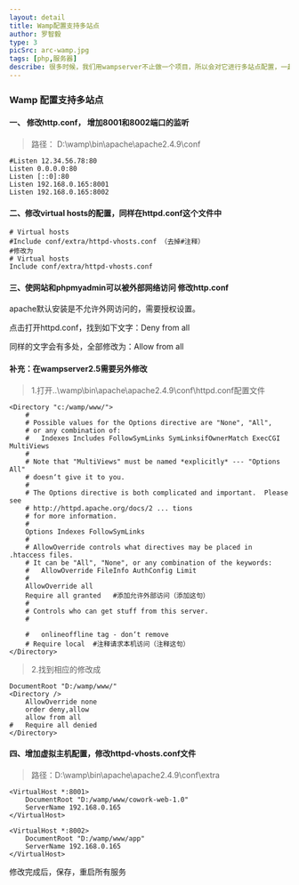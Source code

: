 ```yaml
---
layout: detail
title: Wamp配置支持多站点
author: 罗智毅
type: 3
picSrc: arc-wamp.jpg
tags: [php,服务器]
describe: 很多时候，我们用wampserver不止做一个项目，所以会对它进行多站点配置，一起来看看吧。
---
```

### Wamp 配置支持多站点 ###

#### 一、  修改http.conf， 增加8001和8002端口的监听 ####

> 路径： D:\wamp\bin\apache\apache2.4.9\conf

	#Listen 12.34.56.78:80
	Listen 0.0.0.0:80
	Listen [::0]:80
	Listen 192.168.0.165:8001
	Listen 192.168.0.165:8002

#### 二、修改virtual hosts的配置，同样在httpd.conf这个文件中 ####

	# Virtual hosts 
	#Include conf/extra/httpd-vhosts.conf （去掉#注释）
	#修改为 
	# Virtual hosts 
	Include conf/extra/httpd-vhosts.conf

#### 三、使网站和phpmyadmin可以被外部网络访问 修改http.conf ####

apache默认安装是不允许外网访问的，需要授权设置。

点击打开httpd.conf，找到如下文字：Deny from all

同样的文字会有多处，全部修改为：Allow from all

#### 补充：在wampserver2.5需要另外修改 ####

> 1.打开..\wamp\bin\apache\apache2.4.9\conf\httpd.conf配置文件

	<Directory "c:/wamp/www/">
	    #
	    # Possible values for the Options directive are "None", "All",
	    # or any combination of:
	    #   Indexes Includes FollowSymLinks SymLinksifOwnerMatch ExecCGI MultiViews
	    #
	    # Note that "MultiViews" must be named *explicitly* --- "Options All"
	    # doesn‘t give it to you.
	    #
	    # The Options directive is both complicated and important.  Please see
	    # http://httpd.apache.org/docs/2 ... tions
	    # for more information.
	    #
	    Options Indexes FollowSymLinks
	    #
	    # AllowOverride controls what directives may be placed in .htaccess files.
	    # It can be "All", "None", or any combination of the keywords:
	    #   AllowOverride FileInfo AuthConfig Limit
	    #
	    AllowOverride all
	    Require all granted   #添加允许外部访问（添加这句）
	    #
	    # Controls who can get stuff from this server.
	    #
	 
	    #   onlineoffline tag - don‘t remove
	    # Require local  #注释请求本机访问（注释这句）
	</Directory>

> 2.找到相应的修改成

	DocumentRoot "D:/wamp/www/"
	<Directory />
	    AllowOverride none
	    order deny,allow
	    allow from all
	#   Require all denied
	</Directory>

#### 四、增加虚拟主机配置，修改httpd-vhosts.conf文件 ####

> 路径：D:\wamp\bin\apache\apache2.4.9\conf\extra

	<VirtualHost *:8001>
	    DocumentRoot "D:/wamp/www/cowork-web-1.0"
	    ServerName 192.168.0.165
	</VirtualHost>

	<VirtualHost *:8002>
	    DocumentRoot "D:/wamp/www/app"
	    ServerName 192.168.0.165
	</VirtualHost>

修改完成后，保存，重启所有服务